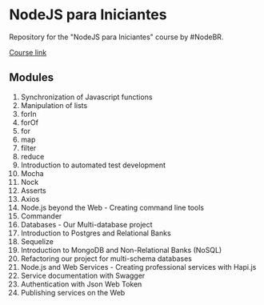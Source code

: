 # NodeJS para Iniciantes

Repository for the "NodeJS para Iniciantes" course by #NodeBR.

[Course link](https://cursos.erickwendel.com/p/node-js-para-iniciantes-nodebr)

## Modules

1. Synchronization of Javascript functions
2. Manipulation of lists
  1. forIn
  2. forOf
  3. for
  4. map
  5. filter
  6. reduce
3. Introduction to automated test development
  1. Mocha
  2. Nock
  3. Asserts
  4. Axios
4. Node.js beyond the Web - Creating command line tools
  1. Commander
5. Databases - Our Multi-database project
6. Introduction to Postgres and Relational Banks
  1. Sequelize
7. Introduction to MongoDB and Non-Relational Banks (NoSQL)
8. Refactoring our project for multi-schema databases
9. Node.js and Web Services - Creating professional services with Hapi.js
10. Service documentation with Swagger
11. Authentication with Json Web Token
12. Publishing services on the Web